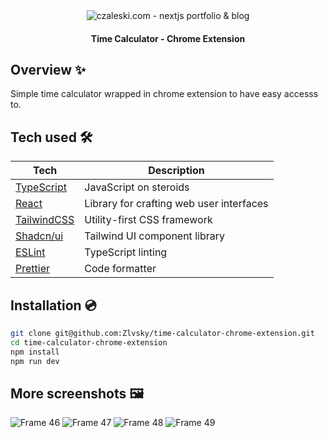 <div id="top"></div>

<div align="center">
<img src="https://github.com/Zlvsky/time-calculator-chrome-extension/assets/45123514/8d5d8787-6e54-4f08-8e86-e824efee1168" alt="czaleski.com - nextjs portfolio & blog" style="text-align:center;" />
</div>

<h4 align="center">Time Calculator - Chrome Extension</h4>

## Overview ✨

Simple time calculator wrapped in chrome extension to have easy accesss to.

## Tech used 🛠

| Tech | Description |
| --- | --- |
| [TypeScript](https://www.typescriptlang.org/)  | JavaScript on steroids                   |
| [React](https://reactjs.org/)                  | Library for crafting web user interfaces |
| [TailwindCSS](https://tailwindcss.com/)        | Utility-first CSS framework              |
| [Shadcn/ui](https://ui.shadcn.com/)            | Tailwind UI component library            |
| [ESLint](https://eslint.org/)                  | TypeScript linting                       |
| [Prettier](https://prettier.io/)               | Code formatter                           |

## Installation 💿

```bash
git clone git@github.com:Zlvsky/time-calculator-chrome-extension.git
cd time-calculator-chrome-extension
npm install
npm run dev
```

## More screenshots 🖼️

![Frame 46](https://github.com/Zlvsky/time-calculator-chrome-extension/assets/45123514/c0b4dc51-8cd0-4dff-92cb-ffa4aa757478)
![Frame 47](https://github.com/Zlvsky/time-calculator-chrome-extension/assets/45123514/88380a0b-a19d-48a3-9d9c-fca6a91c1833)
![Frame 48](https://github.com/Zlvsky/time-calculator-chrome-extension/assets/45123514/d95884e1-80b1-4925-bb2c-887543187c47)
![Frame 49](https://github.com/Zlvsky/time-calculator-chrome-extension/assets/45123514/87c12c62-d356-4593-adc9-19eca0ff56e6)



